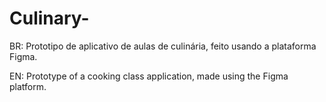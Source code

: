 # Culinary-
BR: Prototipo de aplicativo de aulas de culinária, feito usando a plataforma Figma.


EN: Prototype of a cooking class application, made using the Figma platform.
